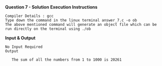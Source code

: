 **Question 7 - Solution**
**Execution Instructions**

    Compiler Details : gcc
    Type down the command in the linux terminal answer_7.c -o ob
    The above mentioned command will generate an object file which can be run directly on the terminal using ./ob

**Input & Output**

    No Input Required
    Output

       The sum of all the numbers from 1 to 1000 is 20261
